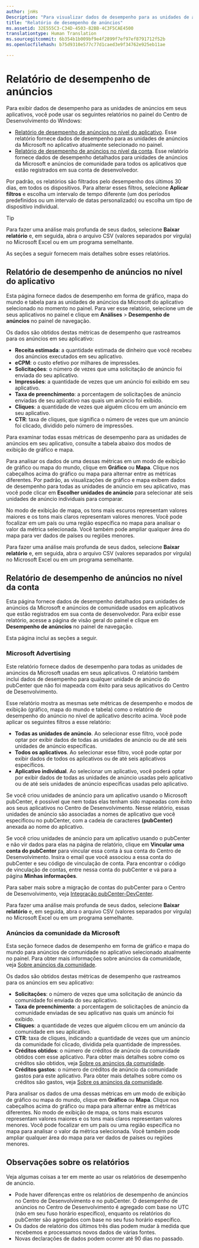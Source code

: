 ```yaml
---
author: jnHs
Description: "Para visualizar dados de desempenho para as unidades de anúncio em seus aplicativos, use os relatórios de desempenho de anúncios em nível de aplicativo e de conta no painel do Centro de Desenvolvimento do Windows."
title: "Relatório de desempenho de anúncios"
ms.assetid: 32E555C3-C34D-4503-82BB-4C3F5CAE4500
translationtype: Human Translation
ms.sourcegitcommit: 6b354b1b009bf9e4f2899f7ef97ef8791712f52b
ms.openlocfilehash: b75d9310e577c77d1caed3e9f34762e925eb11ae

---
```


# Relatório de desempenho de anúncios


Para exibir dados de desempenho para as unidades de anúncios em seus aplicativos, você pode usar os seguintes relatórios no painel do Centro de Desenvolvimento do Windows:

-   [Relatório de desempenho de anúncios no nível do aplicativo](advertising-performance-report.md#app-level-advertising-performance-report). Esse relatório fornece dados de desempenho para as unidades de anúncios da Microsoft no aplicativo atualmente selecionado no painel.
-   [Relatório de desempenho de anúncios no nível da conta](advertising-performance-report.md#account-level-advertising-performance-report). Esse relatório fornece dados de desempenho detalhados para unidades de anúncios da Microsoft e anúncios de comunidade para todos os aplicativos que estão registrados em sua conta de desenvolvedor.

Por padrão, os relatórios são filtrados pelo desempenho dos últimos 30 dias, em todos os dispositivos. Para alterar esses filtros, selecione **Aplicar filtros** e escolha um intervalo de tempo diferente (um dos períodos predefinidos ou um intervalo de datas personalizado) ou escolha um tipo de dispositivo individual. 

> [!TIP]
> Para fazer uma análise mais profunda de seus dados, selecione **Baixar relatório** e, em seguida, abra o arquivo CSV (valores separados por vírgula) no Microsoft Excel ou em um programa semelhante.

As seções a seguir fornecem mais detalhes sobre esses relatórios.

## Relatório de desempenho de anúncios no nível do aplicativo

Esta página fornece dados de desempenho em forma de gráfico, mapa do mundo e tabela para as unidades de anúncios da Microsoft do aplicativo selecionado no momento no painel. Para ver esse relatório, selecione um de seus aplicativos no painel e clique em **Análises** &gt; **Desempenho de anúncios** no painel de navegação.

Os dados são obtidos destas métricas de desempenho que rastreamos para os anúncios em seu aplicativo:

-   **Receita estimada**: a quantidade estimada de dinheiro que você recebeu dos anúncios executados em seu aplicativo.
-   **eCPM**: o custo efetivo por milhares de impressões.
-   **Solicitações**: o número de vezes que uma solicitação de anúncio foi enviada do seu aplicativo.
-   **Impressões**: a quantidade de vezes que um anúncio foi exibido em seu aplicativo.
-   **Taxa de preenchimento**: a porcentagem de solicitações de anúncio enviadas de seu aplicativo nas quais um anúncio foi exibido.
-   **Cliques**: a quantidade de vezes que alguém clicou em um anúncio em seu aplicativo.
-   **CTR**: taxa de cliques, que significa o número de vezes que um anúncio foi clicado, dividido pelo número de impressões.

Para examinar todas essas métricas de desempenho para as unidades de anúncios em seu aplicativo, consulte a tabela abaixo dos modos de exibição de gráfico e mapa.

Para analisar os dados de uma dessas métricas em um modo de exibição de gráfico ou mapa do mundo, clique em **Gráfico** ou **Mapa**. Clique nos cabeçalhos acima do gráfico ou mapa para alternar entre as métricas diferentes. Por padrão, as visualizações de gráfico e mapa exibem dados de desempenho para todas as unidades de anúncio em seu aplicativo, mas você pode clicar em **Escolher unidades de anúncio** para selecionar até seis unidades de anúncio individuais para comparar.

No modo de exibição de mapa, os tons mais escuros representam valores maiores e os tons mais claros representam valores menores. Você pode focalizar em um país ou uma região específica no mapa para analisar o valor da métrica selecionada. Você também pode ampliar qualquer área do mapa para ver dados de países ou regiões menores.

Para fazer uma análise mais profunda de seus dados, selecione **Baixar relatório** e, em seguida, abra o arquivo CSV (valores separados por vírgula) no Microsoft Excel ou em um programa semelhante.

## Relatório de desempenho de anúncios no nível da conta

Esta página fornece dados de desempenho detalhados para unidades de anúncios da Microsoft e anúncios de comunidade usados em aplicativos que estão registrados em sua conta de desenvolvedor. Para exibir esse relatório, acesse a página de visão geral do painel e clique em **Desempenho de anúncios** no painel de navegação.

Esta página inclui as seções a seguir.

### Microsoft Advertising

Este relatório fornece dados de desempenho para todas as unidades de anúncios da Microsoft usadas em seus aplicativos. O relatório também inclui dados de desempenho para qualquer unidade de anúncio do pubCenter que não foi mapeada com êxito para seus aplicativos do Centro de Desenvolvimento.

Esse relatório mostra as mesmas sete métricas de desempenho e modos de exibição (gráfico, mapa do mundo e tabela) como o relatório de desempenho do anúncio no nível de aplicativo descrito acima. Você pode aplicar os seguintes filtros a esse relatório:

-   **Todas as unidades de anúncio**. Ao selecionar esse filtro, você pode optar por exibir dados de todas as unidades de anúncio ou de até seis unidades de anúncio específicas.
-   **Todos os aplicativos**. Ao selecionar esse filtro, você pode optar por exibir dados de todos os aplicativos ou de até seis aplicativos específicos.
-   **Aplicativo individual**. Ao selecionar um aplicativo, você poderá optar por exibir dados de todas as unidades de anúncio usadas pelo aplicativo ou de até seis unidades de anúncio específicas usadas pelo aplicativo.

Se você criou unidades de anúncio para um aplicativo usando o Microsoft pubCenter, é possível que nem todas elas tenham sido mapeadas com êxito aos seus aplicativos no Centro de Desenvolvimento. Nesse relatório, essas unidades de anúncio são associadas a nomes de aplicativo que você especificou no pubCenter, com a cadeia de caracteres **(pubCenter)** anexada ao nome do aplicativo.

Se você criou unidades de anúncio para um aplicativo usando o pubCenter e não vir dados para elas na página de relatório, clique em **Vincular uma conta do pubCenter** para vincular essa conta à sua conta do Centro de Desenvolvimento. Insira o email que você associou a essa conta do pubCenter e seu código de vinculação de conta. Para encontrar o código de vinculação de contas, entre nessa conta do pubCenter e vá para a página **Minhas informações**.

Para saber mais sobre a migração de contas do pubCenter para o Centro de Desenvolvimento, veja [Integração pubCenter-DevCenter](pubcenter-dev-center-integration.md).

Para fazer uma análise mais profunda de seus dados, selecione **Baixar relatório** e, em seguida, abra o arquivo CSV (valores separados por vírgula) no Microsoft Excel ou em um programa semelhante.

### Anúncios da comunidade da Microsoft

Esta seção fornece dados de desempenho em forma de gráfico e mapa do mundo para anúncios de comunidade no aplicativo selecionado atualmente no painel. Para obter mais informações sobre anúncios da comunidade, veja [Sobre anúncios da comunidade](about-community-ads.md).

Os dados são obtidos destas métricas de desempenho que rastreamos para os anúncios em seu aplicativo:

-   **Solicitações**: o número de vezes que uma solicitação de anúncio da comunidade foi enviada do seu aplicativo.
-   **Taxa de preenchimento**: a porcentagem de solicitações de anúncio da comunidade enviadas de seu aplicativo nas quais um anúncio foi exibido.
-   **Cliques**: a quantidade de vezes que alguém clicou em um anúncio da comunidade em seu aplicativo.
-   **CTR**: taxa de cliques, indicando a quantidade de vezes que um anúncio da comunidade foi clicado, dividida pela quantidade de impressões.
-   **Créditos obtidos**: o número de créditos de anúncio da comunidade obtidos com esse aplicativo. Para obter mais detalhes sobre como os créditos são obtidos, veja [Sobre os anúncios da comunidade](about-community-ads.md).
-   **Créditos gastos**: o número de créditos de anúncio da comunidade gastos para este aplicativo. Para obter mais detalhes sobre como os créditos são gastos, veja [Sobre os anúncios da comunidade](about-community-ads.md).

Para analisar os dados de uma dessas métricas em um modo de exibição de gráfico ou mapa do mundo, clique em **Gráfico** ou **Mapa**. Clique nos cabeçalhos acima do gráfico ou mapa para alternar entre as métricas diferentes. No modo de exibição de mapa, os tons mais escuros representam valores maiores e os tons mais claros representam valores menores. Você pode focalizar em um país ou uma região específica no mapa para analisar o valor da métrica selecionada. Você também pode ampliar qualquer área do mapa para ver dados de países ou regiões menores.

## Observações sobre os relatórios

Veja algumas coisas a ter em mente ao usar os relatórios de desempenho de anúncio.

- Pode haver diferenças entre os relatórios de desempenho de anúncios no Centro de Desenvolvimento e no pubCenter. O desempenho de anúncios no Centro de Desenvolvimento é agregado com base no UTC (não em seu fuso horário específico), enquanto os relatórios do pubCenter são agregados com base no seu fuso horário específico.
- Os dados de relatório dos últimos três dias podem mudar à medida que recebemos e processamos novos dados de várias fontes.
- Novas declarações de dados podem ocorrer até 90 dias no passado.

 

 



<!--HONumber=Aug16_HO3-->


